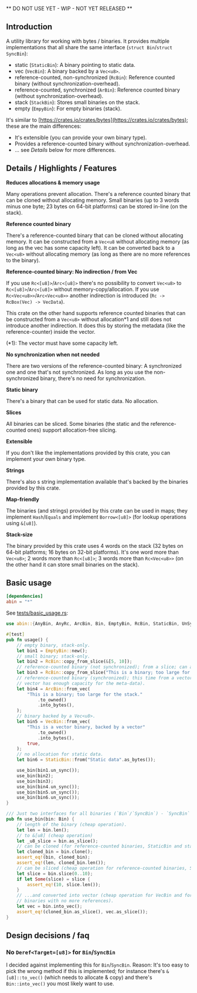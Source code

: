 ** DO NOT USE YET - WIP - NOT YET RELEASED **

## Introduction

A utility library for working with bytes / binaries. It provides multiple implementations that all share the same interface (`struct Bin`/`struct SyncBin`):

 * static (`StaticBin`): A binary pointing to static data.
 * vec (`VecBin`): A binary backed by a `Vec<u8>`.
 * reference-counted, non-synchronized (`RcBin`): Reference counted binary (without synchronization-overhead).
 * reference-counted, synchronized (`ArBin`): Reference counted binary (without synchronization-overhead).
 * stack (`StackBin`): Stores small binaries on the stack.
 * empty (`EmpyBin`): For empty binaries (stack).  

It's similar to [https://crates.io/crates/bytes](https://crates.io/crates/bytes); these are the main differences:

 * It's extensible (you can provide your own binary type).
 * Provides a reference-counted binary without synchronization-overhead.
 * ... see *Details* below for more differences.

## Details / Highlights / Features

**Reduces allocations & memory usage**

Many operations prevent allocation. There's a reference counted binary that can be cloned without allocating memory. Small binaries (up to 3 words minus one byte; 23 bytes on 64-bit platforms) can be stored in-line (on the stack).

**Reference counted binary**

There's a reference-counted binary that can be cloned without allocating memory. It can be constructed from a `Vec<u8` without allocating memory (as long as the vec has some capacity left). It can be converted back to a `Vec<u8>` without allocating memory (as long as there are no more references to the binary).

**Reference-counted binary: No indirection / from Vec**

If you use `Rc<[u8]>`/`Arc<[u8]>` there's no possibility to convert `Vec<u8>` to `Rc<[u8]>`/`Arc<[u8]>` without memory-copy/allocation. If you use `Rc<Vec<u8>>`/`Arc<Vec<u8>>` another indirection is introduced (`Rc -> RcBox(Vec) -> VecData`).

This crate on the other hand supports reference counted binaries that can be constructed from a `Vec<u8>` without allocation*1 and still does not introduce another indirection. It does this by storing the metadata (like the reference-counter) inside the vector. 

(*1): The vector must have some capacity left.

**No synchronization when not needed**

There are two versions of the reference-counted binary: A synchronized one and one that's not synchronized. As long as you use the non-synchronized binary, there's no need for synchronization.  

**Static binary**

There's a binary that can be used for static data. No allocation.

**Slices**

All binaries can be sliced. Some binaries (the static and the reference-counted ones) support allocation-free slicing. 

**Extensible**

If you don't like the implementations provided by this crate, you can implement your own binary type.

**Strings**

There's also s string implementation available that's backed by the binaries provided by this crate.

**Map-friendly**

The binaries (and strings) provided by this crate can be used in maps; they implement `Hash`/`Equals` and implement `Borrow<[u8]>` (for lookup operations using `&[u8]`). 

**Stack-size**

The binary provided by this crate uses 4 words on the stack (32 bytes on 64-bit platforms; 16 bytes on 32-bit platforms). It's one word more than `Vec<u8>`; 2 words more than `Rc<[u8]>`; 3 words more than `Rc<Vec<u8>>` (on the other hand it can store small binaries on the stack).
 
## Basic usage

```toml
[dependencies]
abin = "*"
```

See [tests/basic_usage.rs](tests/basic_usage.rs):

```rust
use abin::{AnyBin, AnyRc, ArcBin, Bin, EmptyBin, RcBin, StaticBin, UnSync, VecBin};

#[test]
pub fn usage() {
    // empty binary, stack-only.
    let bin1 = EmptyBin::new();
    // small binary; stack-only.
    let bin2 = RcBin::copy_from_slice(&[5, 10]);
    // reference-counted binary (not synchronized); from a slice; can also be constructed from a vec.
    let bin3 = RcBin::copy_from_slice("This is a binary; too large for the stack.".as_bytes());
    // reference-counted binary (synchronized); this time from a vector (does not allocate if the
    // vector has enough capacity for the meta-data).
    let bin4 = ArcBin::from_vec(
        "This is a binary; too large for the stack."
            .to_owned()
            .into_bytes(),
    );
    // binary backed by a Vec<u8>.
    let bin5 = VecBin::from_vec(
        "This is a vector binary, backed by a vector"
            .to_owned()
            .into_bytes(),
        true,
    );
    // no allocation for static data.
    let bin6 = StaticBin::from("Static data".as_bytes());

    use_bin(bin1.un_sync());
    use_bin(bin2);
    use_bin(bin3);
    use_bin(bin4.un_sync());
    use_bin(bin5.un_sync());
    use_bin(bin6.un_sync());
}

/// Just two interfaces for all binaries (`Bin`/`SyncBin`) - `SyncBin` can be converted to `Bin`.
pub fn use_bin(bin: Bin) {
    // length of the binary (cheap operation).
    let len = bin.len();
    // to &[u8] (cheap operation)
    let _u8_slice = bin.as_slice();
    // can be cloned (for reference-counted binaries, StaticBin and stack-binary, this is cheap).
    let cloned_bin = bin.clone();
    assert_eq!(bin, cloned_bin);
    assert_eq!(len, cloned_bin.len());
    // can be sliced (cheap operation for reference-counted binaries, StaticBin and stack-binary).
    let slice = bin.slice(0..10);
    if let Some(slice) = slice {
        assert_eq!(10, slice.len());
    }
    // ...and converted into vector (cheap operation for VecBin and for reference-counted
    // binaries with no more references).
    let vec = bin.into_vec();
    assert_eq!(cloned_bin.as_slice(), vec.as_slice());
}
```

## Design decisions / faq

### No `Deref<Target=[u8]>` for `Bin`/`SyncBin`

I decided against implementing this for `Bin`/`SyncBin`. Reason: It's too easy to pick the wrong method if this is implemented; for instance there's `&[u8]::to_vec()` (which needs to allocate & copy) and there's `Bin::into_vec()` you most likely want to use. 

